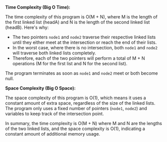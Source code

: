 **Time Complexity (Big O Time):**

The time complexity of this program is O(M + N), where M is the length of the first linked list (headA) and N is the length of the second linked list (headB). Here's why:

- The two pointers `node1` and `node2` traverse their respective linked lists until they either meet at the intersection or reach the end of their lists.
- In the worst case, where there is no intersection, both `node1` and `node2` will traverse both linked lists completely.
- Therefore, each of the two pointers will perform a total of M + N operations (M for the first list and N for the second list).

The program terminates as soon as `node1` and `node2` meet or both become null.

**Space Complexity (Big O Space):**

The space complexity of this program is O(1), which means it uses a constant amount of extra space, regardless of the size of the linked lists. The program only uses a fixed number of pointers (`node1`, `node2`) and variables to keep track of the intersection point.

In summary, the time complexity is O(M + N) where M and N are the lengths of the two linked lists, and the space complexity is O(1), indicating a constant amount of additional memory usage.
